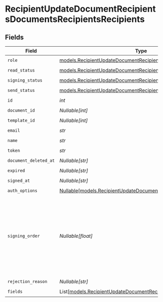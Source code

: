 # RecipientUpdateDocumentRecipientsDocumentsRecipientsRecipients


## Fields

| Field                                                                                                                                    | Type                                                                                                                                     | Required                                                                                                                                 | Description                                                                                                                              |
| ---------------------------------------------------------------------------------------------------------------------------------------- | ---------------------------------------------------------------------------------------------------------------------------------------- | ---------------------------------------------------------------------------------------------------------------------------------------- | ---------------------------------------------------------------------------------------------------------------------------------------- |
| `role`                                                                                                                                   | [models.RecipientUpdateDocumentRecipientsDocumentsRecipientsRole](../models/recipientupdatedocumentrecipientsdocumentsrecipientsrole.md) | :heavy_check_mark:                                                                                                                       | N/A                                                                                                                                      |
| `read_status`                                                                                                                            | [models.RecipientUpdateDocumentRecipientsReadStatus](../models/recipientupdatedocumentrecipientsreadstatus.md)                           | :heavy_check_mark:                                                                                                                       | N/A                                                                                                                                      |
| `signing_status`                                                                                                                         | [models.RecipientUpdateDocumentRecipientsSigningStatus](../models/recipientupdatedocumentrecipientssigningstatus.md)                     | :heavy_check_mark:                                                                                                                       | N/A                                                                                                                                      |
| `send_status`                                                                                                                            | [models.RecipientUpdateDocumentRecipientsSendStatus](../models/recipientupdatedocumentrecipientssendstatus.md)                           | :heavy_check_mark:                                                                                                                       | N/A                                                                                                                                      |
| `id`                                                                                                                                     | *int*                                                                                                                                    | :heavy_check_mark:                                                                                                                       | N/A                                                                                                                                      |
| `document_id`                                                                                                                            | *Nullable[int]*                                                                                                                          | :heavy_check_mark:                                                                                                                       | N/A                                                                                                                                      |
| `template_id`                                                                                                                            | *Nullable[int]*                                                                                                                          | :heavy_check_mark:                                                                                                                       | N/A                                                                                                                                      |
| `email`                                                                                                                                  | *str*                                                                                                                                    | :heavy_check_mark:                                                                                                                       | N/A                                                                                                                                      |
| `name`                                                                                                                                   | *str*                                                                                                                                    | :heavy_check_mark:                                                                                                                       | N/A                                                                                                                                      |
| `token`                                                                                                                                  | *str*                                                                                                                                    | :heavy_check_mark:                                                                                                                       | N/A                                                                                                                                      |
| `document_deleted_at`                                                                                                                    | *Nullable[str]*                                                                                                                          | :heavy_check_mark:                                                                                                                       | N/A                                                                                                                                      |
| `expired`                                                                                                                                | *Nullable[str]*                                                                                                                          | :heavy_check_mark:                                                                                                                       | N/A                                                                                                                                      |
| `signed_at`                                                                                                                              | *Nullable[str]*                                                                                                                          | :heavy_check_mark:                                                                                                                       | N/A                                                                                                                                      |
| `auth_options`                                                                                                                           | [Nullable[models.RecipientUpdateDocumentRecipientsAuthOptions]](../models/recipientupdatedocumentrecipientsauthoptions.md)               | :heavy_check_mark:                                                                                                                       | N/A                                                                                                                                      |
| `signing_order`                                                                                                                          | *Nullable[float]*                                                                                                                        | :heavy_check_mark:                                                                                                                       | The order in which the recipient should sign the document. Only works if the document is set to sequential signing.                      |
| `rejection_reason`                                                                                                                       | *Nullable[str]*                                                                                                                          | :heavy_check_mark:                                                                                                                       | N/A                                                                                                                                      |
| `fields`                                                                                                                                 | List[[models.RecipientUpdateDocumentRecipientsFields](../models/recipientupdatedocumentrecipientsfields.md)]                             | :heavy_check_mark:                                                                                                                       | N/A                                                                                                                                      |